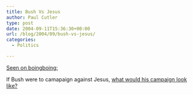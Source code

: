 ```yaml
---
title: Bush Vs Jesus
author: Paul Cutler
type: post
date: 2004-09-11T15:36:30+00:00
url: /blog/2004/09/bush-vs-jesus/
categories:
  - Politics

---
```

[Seen on boingboing:][1]

If Bush were to camapaign against Jesus, [what would his campaign look like?][2]

 [1]: http://www.boingboing.net/2004/09/10/mad_magazine_bush_vs.html
 [2]: http://atrios.blogspot.com/2004/09/bush-vs-jesus.html